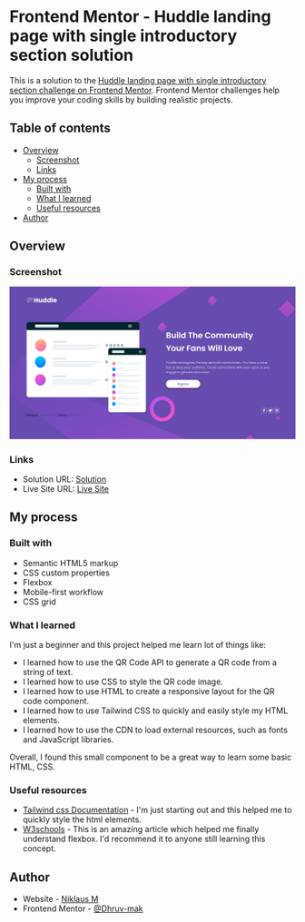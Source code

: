 # Frontend Mentor - Huddle landing page with single introductory section solution

This is a solution to the [Huddle landing page with single introductory section challenge on Frontend Mentor](https://www.frontendmentor.io/challenges/huddle-landing-page-with-a-single-introductory-section-B_2Wvxgi0). Frontend Mentor challenges help you improve your coding skills by building realistic projects. 

## Table of contents

- [Overview](#overview)
  - [Screenshot](#screenshot)
  - [Links](#links)
- [My process](#my-process)
  - [Built with](#built-with)
  - [What I learned](#what-i-learned)
  - [Useful resources](#useful-resources)
- [Author](#author)

## Overview

### Screenshot

![](./images/screenshot.png)


### Links

- Solution URL: [Solution](https://github.com/Dhruv-mak/huddle-landing-page)
- Live Site URL: [Live Site](https://dhruv-mak.github.io/huddle-landing-page/)


## My process

### Built with

- Semantic HTML5 markup
- CSS custom properties
- Flexbox
- Mobile-first workflow
- CSS grid

### What I learned

I'm just a beginner and this project helped me learn lot of things like:
- I learned how to use the QR Code API to generate a QR code from a string of text.
- I learned how to use CSS to style the QR code image.
- I learned how to use HTML to create a responsive layout for the QR code component.
- I learned how to use Tailwind CSS to quickly and easily style my HTML elements.
- I learned how to use the CDN to load external resources, such as fonts and JavaScript libraries.

Overall, I found this small component to be a great way to learn some basic HTML, CSS.

### Useful resources

- [Tailwind css Documentation](https://tailwindcss.com/docs/installation) - I'm just starting out and this helped me to quickly style the html elements.
- [W3schools](https://www.w3schools.com/) - This is an amazing article which helped me finally understand flexbox. I'd recommend it to anyone still learning this concept.

## Author

- Website - [Niklaus M](https://www.your-site.com)
- Frontend Mentor - [@Dhruv-mak](https://www.frontendmentor.io/profile/Dhruv-mak)
